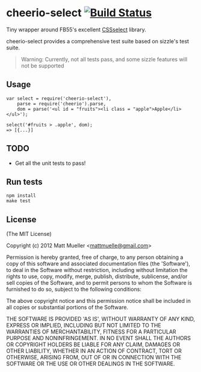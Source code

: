 
# cheerio-select [![Build Status](https://secure.travis-ci.org/MatthewMueller/cheerio-select.png?branch=master)](http://travis-ci.org/MatthewMueller/cheerio-select)

  Tiny wrapper around FB55's excellent [CSSselect](https://github.com/FB55/CSSselect) library.

  cheerio-select provides a comprehensive test suite based on sizzle's test suite. 

  > Warning: Currently, not all tests pass, and some sizzle features will not be supported

## Usage

    var select = require('cheerio-select'),
        parse = require('cheerio').parse,
        dom = parse('<ul id = "fruits"><li class = "apple">Apple</li></ul>');

    select('#fruits > .apple', dom);
    => [{...}]

## TODO 

* Get all the unit tests to pass!

## Run tests

    npm install
    make test

## License 

(The MIT License)

Copyright (c) 2012 Matt Mueller &lt;mattmuelle@gmail.com&gt;

Permission is hereby granted, free of charge, to any person obtaining
a copy of this software and associated documentation files (the
'Software'), to deal in the Software without restriction, including
without limitation the rights to use, copy, modify, merge, publish,
distribute, sublicense, and/or sell copies of the Software, and to
permit persons to whom the Software is furnished to do so, subject to
the following conditions:

The above copyright notice and this permission notice shall be
included in all copies or substantial portions of the Software.

THE SOFTWARE IS PROVIDED 'AS IS', WITHOUT WARRANTY OF ANY KIND,
EXPRESS OR IMPLIED, INCLUDING BUT NOT LIMITED TO THE WARRANTIES OF
MERCHANTABILITY, FITNESS FOR A PARTICULAR PURPOSE AND NONINFRINGEMENT.
IN NO EVENT SHALL THE AUTHORS OR COPYRIGHT HOLDERS BE LIABLE FOR ANY
CLAIM, DAMAGES OR OTHER LIABILITY, WHETHER IN AN ACTION OF CONTRACT,
TORT OR OTHERWISE, ARISING FROM, OUT OF OR IN CONNECTION WITH THE
SOFTWARE OR THE USE OR OTHER DEALINGS IN THE SOFTWARE.